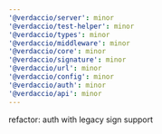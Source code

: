 ```yaml
---
'@verdaccio/server': minor
'@verdaccio/test-helper': minor
'@verdaccio/types': minor
'@verdaccio/middleware': minor
'@verdaccio/core': minor
'@verdaccio/signature': minor
'@verdaccio/url': minor
'@verdaccio/config': minor
'@verdaccio/auth': minor
'@verdaccio/api': minor
---
```


refactor: auth with legacy sign support
